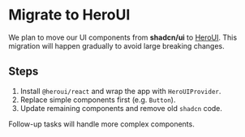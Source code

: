 # Migrate to HeroUI

We plan to move our UI components from **shadcn/ui** to [HeroUI](https://www.heroui.com/).
This migration will happen gradually to avoid large breaking changes.

## Steps
1. Install `@heroui/react` and wrap the app with `HeroUIProvider`.
2. Replace simple components first (e.g. `Button`).
3. Update remaining components and remove old `shadcn` code.

Follow-up tasks will handle more complex components.
